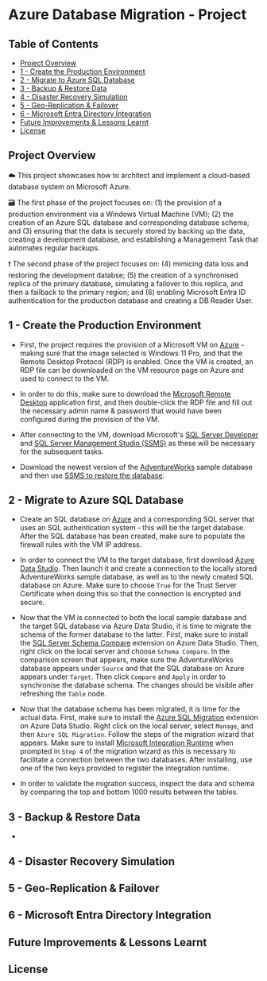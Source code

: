 # Azure Database Migration - Project

## Table of Contents
- [Project Overview](#project-overview)
- [1 - Create the Production Environment](#1---create-the-production-environment)
- [2 - Migrate to Azure SQL Database](#2---migrate-to-azure-sql-database)
- [3 - Backup & Restore Data](#3---backup--restore-data)
- [4 - Disaster Recovery Simulation](#4---disaster-recovery-simulation)
- [5 - Geo-Replication & Failover](#5---geo-replication--failover)
- [6 - Microsoft Entra Directory Integration](#6---microsoft-entra-directory-integration)
- [Future Improvements & Lessons Learnt](#future-improvements--lessons-learnt)
- [License](#license)

## Project Overview
:cloud: This project showcases how to architect and implement a cloud-based database system on Microsoft Azure.

:card_file_box: The first phase of the project focuses on: (1) the provision of a production environment via a Windows Virtual Machine (VM); (2) the creation of an Azure SQL database and corresponding database schema; and (3) ensuring that the data is securely stored by backing up the data, creating a development database, and establishing a Management Task that automates regular backups.

:exclamation: The second phase of the project focuses on: (4) mimicing data loss and restoring the development databse; (5) the creation of a synchronised replica of the primary database, simulating a failover to this replica, and then a failback to the primary region; and (6) enabling Microsoft Entra ID authentication for the production database and creating a DB Reader User.

## 1 - Create the Production Environment
- First, the project requires the provision of a Microsoft VM on [Azure](https://portal.azure.com/) - making sure that the image selected is Windows 11 Pro, and that the Remote Desktop Protocol (RDP) is enabled. Once the VM is created, an RDP file can be downloaded on the VM resource page on Azure and used to connect to the VM.

- In order to do this, make sure to download the [Microsoft Remote Desktop](https://apps.microsoft.com/detail/9wzdncrfj3ps?hl=en-US&gl=US) application first, and then double-click the RDP file and fill out the necessary admin name & password that would have been configured during the provision of the VM.
  
- After connecting to the VM, download Microsoft's [SQL Server Developer](https://www.microsoft.com/en-us/sql-server/sql-server-downloads) and [SQL Server Management Studio (SSMS)](https://learn.microsoft.com/en-us/sql/ssms/download-sql-server-management-studio-ssms?view=sql-server-ver16) as these will be necessary for the subsequent tasks.

- Download the newest version of the [AdventureWorks](https://learn.microsoft.com/en-us/sql/samples/adventureworks-install-configure?view=sql-server-ver16&tabs=ssms#download-backup-files) sample database and then use [SSMS to restore the database](https://learn.microsoft.com/en-us/sql/relational-databases/backup-restore/quickstart-backup-restore-database?view=sql-server-ver16&tabs=ssms).

## 2 - Migrate to Azure SQL Database
- Create an SQL database on [Azure](https://portal.azure.com/) and a corresponding SQL server that uses an SQL authentication system - this will be the target database. After the SQL database has been created, make sure to populate the firewall rules with the VM IP address.

- In order to connect the VM to the target database, first download [Azure Data Studio](https://learn.microsoft.com/en-us/azure-data-studio/download-azure-data-studio?tabs=win-install%2Cwin-user-install%2Credhat-install%2Cwindows-uninstall%2Credhat-uninstall). Then launch it and create a connection to the locally stored AdventureWorks sample database, as well as to the newly created SQL database on Azure. Make sure to choose `True` for the Trust Server Certificate when doing this so that the connection is encrypted and secure.

- Now that the VM is connected to both the local sample database and the target SQL database via Azure Data Studio, it is time to migrate the schema of the former database to the latter. First, make sure to install the [SQL Server Schema Compare](https://learn.microsoft.com/en-us/azure-data-studio/extensions/schema-compare-extension) extension on Azure Data Studio. Then, right click on the local server and choose `Schema Compare`. In the comparison screen that appears, make sure the AdventureWorks database appears under `Source` and that the SQL database on Azure appears under `Target`. Then click `Compare` and `Apply` in order to synchronise the database schema. The changes should be visible after refreshing the `Table` node.

- Now that the database schema has been migrated, it is time for the actual data. First, make sure to install the [Azure SQL Migration](https://learn.microsoft.com/en-us/azure-data-studio/extensions/azure-sql-migration-extension?tabs=connected) extension on Azure Data Studio. Right click on the local server, select `Manage`, and then `Azure SQL Migration`. Follow the steps of the migration wizard that appears. Make sure to install [Microsoft Integration Runtime](https://www.microsoft.com/en-us/download/details.aspx?id=39717) when prompted in `Step 4` of the migration wizard as this is necessary to facilitate a connection between the two databases. After installing, use one of the two keys provided to register the integration runtime.

- In order to validate the migration success, inspect the data and schema by comparing the top and bottom 1000 results between the tables.

## 3 - Backup & Restore Data
- 


## 4 - Disaster Recovery Simulation

## 5 - Geo-Replication & Failover

## 6 - Microsoft Entra Directory Integration

## Future Improvements & Lessons Learnt

## License

